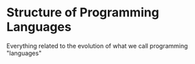 # Structure of Programming Languages
Everything related to the evolution of what we call programming "languages"
